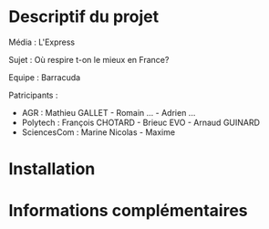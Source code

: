 # Descriptif du projet

Média : L'Express

Sujet : Où respire t-on le mieux en France?

Equipe : Barracuda

Patricipants : 
- AGR : Mathieu GALLET - Romain ... - Adrien ...
- Polytech : François CHOTARD - Brieuc EVO - Arnaud GUINARD
- SciencesCom : Marine Nicolas - Maxime

# Installation

# Informations complémentaires
  
